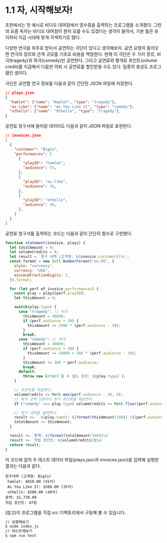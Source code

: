 # 1.1 자, 시작해보자!
초판에서는 첫 예시로 비디오 대여점에서 영수증을 출력하는 프로그램을 소개했다. 그런데 요즘 독자는 비디오 대여점이 뭔지 모를 수도 있겠다는 생각이 들어서, 기본 틀은 유지하되 지금 시대에 맞게 각색하기로 했다.

다양한 연극을 외주로 받아서 공연하는 극단이 있다고 생각해보자. 공연 요청이 들어오면 연극의 장르와 관객 규모를 기초로 비용을 책정한다. 현재 이 극단은 두 가지 장르, 비극(tragedy)과 희극(comedy)만 공연한다. 그리고 공연료와 별개로 포인트(volume credit)를 지급해서 다음번 의뢰 시 공연료를 할인받을 수도 있다. 일종의 충성도 프로그램인 셈이다.

극단은 공연할 연극 정보를 다음과 같이 간단한 JSON 파일에 저장한다.

``` json
// plays.json
{
  "hamlet": {"name": "Hamlet", "type": "tragedy"},
  "as-like": {"name": "As You Like it", "type": "comedy"},
  "othello": {"name": "Othello", "type": "tragedy"},
}
```
공연료 청구서에 들어갈 데이터도 다음과 같이 JSON 파일로 표현한다.
``` json
// invoices.json
[
  {
    "customer": "BigCo",
    "performances": [
      {
        "playID": "hamlet",
        "audience": 55,
      },
      {
        "playID": "as-like",
        "audience": 35,
      },
      {
        "playID": "othello",
        "audience": 40,
      },
    ]
  }
]
```
공연료 청구서를 출력하는 코드는 다음과 같이 간단히 함수로 구현했다.
``` javascript
function statement(invoice, plays) {
  let totalAmount = 0;
  let volumeCredits = 0;
  let result = `청구 내역 (고객명: ${invoice.customer})\n`;
  const format = new Intl.NumberFormat("en-US", {
    style: "currency", 
    currency: "USD",
    minimumFractionDigits: 2,
  }).format;

  for (let perf of invoice.performances) {
    const play = plays[perf.playID];
    let thisAmount = 0;

    switch(play.type) {
      case "tragedy": // 비극
        thisAmount = 40000;
        if (perf.audience > 30) {
          thisAmount += 1000 * (perf.audience - 30);
        }
        break;
      case "comedy": // 희극
        thisAmount = 30000;
        if (perf.audience > 20) {
          thisAmount += 10000 + 500 * (perf.audience - 30);
        }
        thisAmount += 300 * perf.audience;
        break;
      default:
        throw new Error(`알 수 없는 장르: ${play.type}`);
    }

    // 포인트를 적립한다.
    volumeCredits += Math.max(perf.audience - 30, 0);
    // 희극 관객 5명마다 추가 포인트를 제공한다.
    if ("comedy" === play.type) volumeCredits += Math.floor(perf.audience / 5);

    // 청구 내역을 출력한다.
    result += ` ${play.name}: ${format(thisAmount/100)} (${perf.audience}석)`;
    totalAmount += thisAmount;
  }

  result += `총액: ${format(totalAmount/100)}\n`
  result += `적립 포인트: ${volumeCredits}점\n`
  return result;
}
```
이 코드에 앞의 두 테스트 데이터 파일(plays.json과 invoices.json)을 입력해 실행한 결과는 다음과 같다.
```
청구내역 (고객명: BigCo)
 hamlet: $650.00 (55석)
 As You Like It: $580.00 (35석)
 othello: $500.00 (40석)
총액: $1,730.00
적립 포인트: 47점
```

(참고)이 프로그램을 직접 src 디렉토리에서 구동해 볼 수 있습니다.
``` bash
// 실행해보기
$ node index.js
// 테스트해보기
$ npm run test
```